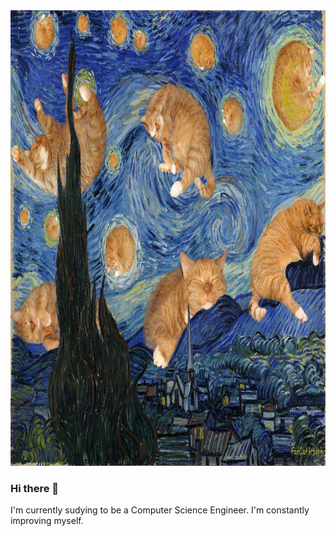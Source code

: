 
<img src="cat.jpg" width="920" height="729" title="Background"/>



### Hi there 👋

I'm currently sudying to be a Computer Science Engineer. I'm constantly improving myself.


<!--
**kovacskalirobert/kovacskalirobert** is a ✨ _special_ ✨ repository because its `README.md` (this file) appears on your GitHub profile.

Here are some ideas to get you started:

- 🔭 I’m currently working on ...
- 🌱 I’m currently learning ...
- 👯 I’m looking to collaborate on ...
- 🤔 I’m looking for help with ...
- 💬 Ask me about ...
- 📫 How to reach me: ...
- 😄 Pronouns: ...
- ⚡ Fun fact: ...
-->
